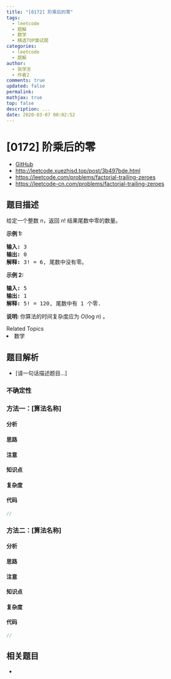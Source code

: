 ```yaml
---
title: "[0172] 阶乘后的零"
tags:
  - leetcode
  - 题解
  - 数学
  - 精选TOP面试题
categories:
  - leetcode
  - 题解
author:
  - 张学志
  - 作者2
comments: true
updated: false
permalink:
mathjax: true
top: false
description: ...
date: 2020-03-07 00:02:52
---
```



# [0172] 阶乘后的零
* [GitHub](https://github.com/algoboy101/LeetCodeCrowdsource/tree/master/_posts/QA/%5B0172%5D%20%E9%98%B6%E4%B9%98%E5%90%8E%E7%9A%84%E9%9B%B6.md)
* http://leetcode.xuezhisd.top/post/3b497bde.html
* https://leetcode.com/problems/factorial-trailing-zeroes
* https://leetcode-cn.com/problems/factorial-trailing-zeroes


## 题目描述

<p>给定一个整数 <em>n</em>，返回 <em>n</em>! 结果尾数中零的数量。</p>

<p><strong>示例 1:</strong></p>

<pre><strong>输入:</strong> 3
<strong>输出:</strong> 0
<strong>解释:</strong>&nbsp;3! = 6, 尾数中没有零。</pre>

<p><strong>示例&nbsp;2:</strong></p>

<pre><strong>输入:</strong> 5
<strong>输出:</strong> 1
<strong>解释:</strong>&nbsp;5! = 120, 尾数中有 1 个零.</pre>

<p><strong>说明: </strong>你算法的时间复杂度应为&nbsp;<em>O</em>(log&nbsp;<em>n</em>)<em>&nbsp;</em>。</p>
<div><div>Related Topics</div><div><li>数学</li></div></div>


## 题目解析
* [请一句话描述题目...]

### 不确定性


### 方法一：[算法名称]

#### 分析

#### 思路

#### 注意

#### 知识点

#### 复杂度

#### 代码

```cpp
//
```


### 方法二：[算法名称]

#### 分析

#### 思路

#### 注意

#### 知识点

#### 复杂度

#### 代码

```cpp
//
```


## 相关题目
* 
